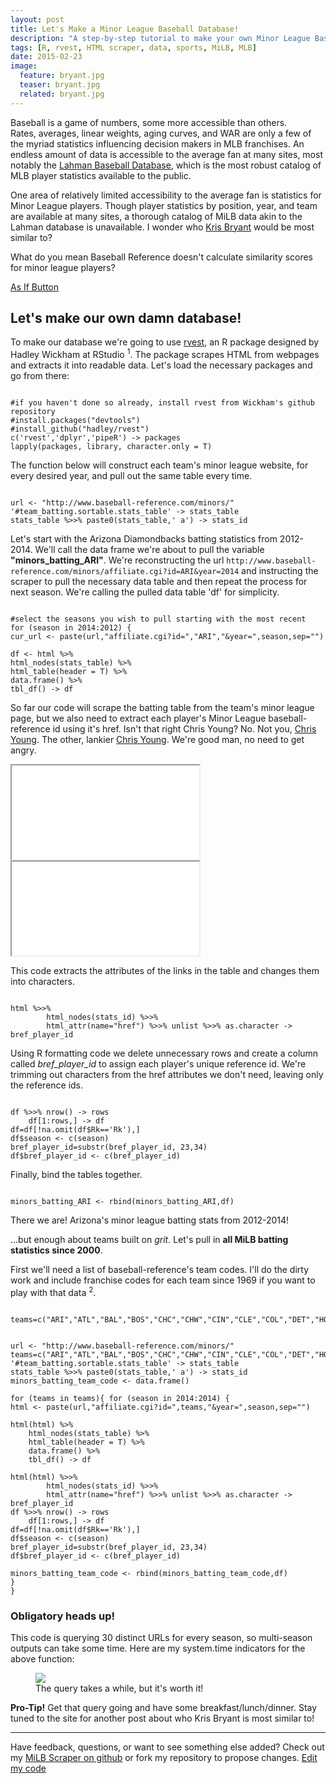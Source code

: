 ```yaml
---
layout: post
title: Let's Make a Minor League Baseball Database!
description: "A step-by-step tutorial to make your own Minor League Baseball Database using rvest."
tags: [R, rvest, HTML scraper, data, sports, MiLB, MLB]
date: 2015-02-23
image:
  feature: bryant.jpg
  teaser: bryant.jpg
  related: bryant.jpg
---
```

<div class="container">
<div class="row">
<div class=".col-md-8">
<p><div class="lead">
  Baseball is a game of numbers, some more accessible than others.</div> Rates, averages, linear weights, aging curves, and WAR are only a few of the myriad statistics influencing decision makers in MLB franchises. An endless amount of data is accessible to the average fan at many sites, most notably the <a href="http://www.seanlahman.com/baseball-archive/statistics/">Lahman Baseball Database</a>, which is the most robust catalog of MLB player statistics available to the public.</p>
<p>
One area of relatively limited accessibility to the average fan is statistics for Minor League players. Though player statistics by position, year, and team are available at many sites, a thorough catalog of MiLB data akin to the Lahman database is unavailable. I wonder who <a href="http://www.baseball-reference.com/minors/player.cgi?id=bryant001kri">Kris Bryant</a> would be most similar to? </p>

<p><p>What do you mean Baseball Reference doesn't calculate similarity scores for minor league players?</p></p>

<p><a class="btn btn-success btn-lg btn-block" href="https://www.youtube.com/watch?v=bnRrvOb0m-I">As If Button</a></p>


<p><strong><h2>Let's make our own damn database!</h2></strong>	
</p>

To make our database we're going to use <a href="https://github.com/hadley/rvest">rvest</a>, an R package designed by Hadley Wickham at RStudio <sup class="bootstrap-footnote" data-text="In baseball terms, one might describe his contributions to R software as equal parts Bill James and Bill Veeck.">1</sup>. The package scrapes HTML from webpages and extracts it into readable data. Let's load the necessary packages and go from there:

<pre><code class="r">
#if you haven't done so already, install rvest from Wickham's github repository
#install.packages("devtools")
#install_github("hadley/rvest")</i>
c('rvest','dplyr','pipeR') -> packages
lapply(packages, library, character.only = T)
</code></pre>


<p>The function below will construct each team's minor league website, for every desired year, and pull out the same table every time.</p>

<pre><code class="r">
url <- "http://www.baseball-reference.com/minors/"
'#team_batting.sortable.stats_table' -> stats_table
stats_table %>>% paste0(stats_table,' a') -> stats_id
</code></pre>

<p>
Let's start with the Arizona Diamondbacks batting statistics from 2012-2014. We'll call the data frame we're about to pull the variable <strong>"minors_batting_ARI"</strong>. We're reconstructing the url <code>http://www.baseball-reference.com/minors/affiliate.cgi?id=ARI&year=2014</code> and instructing the scraper to pull the necessary data table and then repeat the process for next season. We're calling the pulled data table 'df' for simplicity.</p>

<pre><code class="r">
#select the seasons you wish to pull starting with the most recent
for (season in 2014:2012) { 
cur_url <- paste(url,"affiliate.cgi?id=","ARI","&year=",season,sep="")

df <- html %>%
html_nodes(stats_table) %>%
html_table(header = T) %>%
data.frame() %>%
tbl_df() -> df
</code></pre>

<p>So far our code will scrape the batting table from the team's minor league page, but we also need to extract each player's Minor League baseball-reference id using it's href. Isn't that right Chris Young? No. Not you, <a href="http://www.baseball-reference.com/players/y/youngch04.shtml">Chris Young</a>. The other, lankier <a href="http://www.baseball-reference.com/players/y/youngch03.shtml">Chris Young</a>. We're good man, no need to get angry.</p>

<div class="embed-responsive embed-responsive-16by9">
    <iframe class="embed-responsive-item" src="//www.youtu.be/1EiqELgKp5g?t=56s"></iframe>
</div>

<div class="embed-responsive embed-responsive-16by9">
    <iframe class="embed-responsive-item" src="//www.youtube.com/embed/1EiqELgKp5g"></iframe>
</div>

This code extracts the attributes of the links in the table and changes them into characters.


<pre><code class="r">
html %>>%
        html_nodes(stats_id) %>>%
        html_attr(name="href") %>>% unlist %>>% as.character -> bref_player_id
</code></pre>


Using R formatting code we delete unnecessary rows and create a column called <i>bref_player_id</i> to assign each player's unique reference id. We're trimming out characters from the href attributes we don't need, leaving only the reference ids.


<pre><code class="r">
df %>>% nrow() -> rows
    df[1:rows,] -> df
df=df[!na.omit(df$Rk=='Rk'),]
df$season <- c(season)
bref_player_id=substr(bref_player_id, 23,34)
df$bref_player_id <- c(bref_player_id)
</code></pre>

Finally, bind the tables together.

<pre><code class="r">
minors_batting_ARI <- rbind(minors_batting_ARI,df)
</code></pre>

<p>There we are! Arizona's minor league batting stats from 2012-2014!</p>


<p>...but enough about teams built on <i>grit</i>. Let's pull in <strong>all MiLB batting statistics since 2000</strong>.</p>

<p>First we'll need a list of baseball-reference's team codes. I'll do the dirty work and include franchise codes for each team since 1969 if you want to play with that data <sup class="bootstrap-footnote" data-text="For future investigations be aware that other pages of baseball reference use archived team codes such as MON (Montreal Expos) and CAL (California Angels).">2</sup>.</p>

<pre><code class="r">
teams=c("ARI","ATL","BAL","BOS","CHC","CHW","CIN","CLE","COL","DET","HOU","KCR","ANA","LAD","FLA","MIL","MIN","NYM","NYY","OAK","PHI","PIT","SDP","SFG","SEA","STL","TBD","TEX","TOR","WSN")
</code></pre>

<pre><code class="r">
url <- "http://www.baseball-reference.com/minors/"
teams=c("ARI","ATL","BAL","BOS","CHC","CHW","CIN","CLE","COL","DET","HOU","KCR","ANA","LAD","FLA","MIL","MIN","NYM","NYY","OAK","PHI","PIT","SDP","SFG","SEA","STL","TBD","TEX","TOR","WSN")
'#team_batting.sortable.stats_table' -> stats_table
stats_table %>>% paste0(stats_table,' a') -> stats_id
minors_batting_team_code <- data.frame()

for (teams in teams){ for (season in 2014:2014) {
html <- paste(url,"affiliate.cgi?id=",teams,"&year=",season,sep="")

html(html) %>%
	html_nodes(stats_table) %>%
	html_table(header = T) %>%
	data.frame() %>%
	tbl_df() -> df

html(html) %>>%
        html_nodes(stats_id) %>>%
        html_attr(name="href") %>>% unlist %>>% as.character -> bref_player_id
df %>>% nrow() -> rows
    df[1:rows,] -> df
df=df[!na.omit(df$Rk=='Rk'),]
df$season <- c(season)
bref_player_id=substr(bref_player_id, 23,34)
df$bref_player_id <- c(bref_player_id)

minors_batting_team_code <- rbind(minors_batting_team_code,df)
}
}
</code></pre>

<h3>Obligatory heads up!</h3>
<p>This code is querying 30 distinct URLs for every season, so multi-season outputs can take some time. Here are my system.time indicators for the above function:</p>

<figure>
<img src="{{ site.url }}/images/sys_time_MiLB.jpg">
<figcaption>The query takes a while, but it's worth it!</figcaption>
</figure>
<strong>Pro-Tip!</strong> Get that query going and have some breakfast/lunch/dinner. Stay tuned to the site for another post about who Kris Bryant is most similar to!

-----

<p>Have feedback, questions, or want to see something else added? Check out my <a href="https://github.com/mdlee12/MiLB-Scraper">MiLB Scraper on github</a> or fork my repository to propose changes.
  <a class="btn btn-primary" href="https://github.com/mdlee12/MiLB-Scraper/master/fork">Edit my code</a></p>
</div>
</div>
</div>
